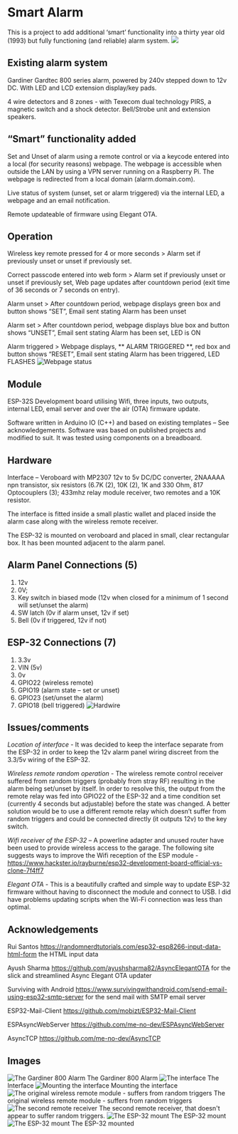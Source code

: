 # Smart Alarm
This is a project to add additional ‘smart’ functionality into a thirty year old (1993) but fully functioning (and reliable) alarm system.
![](https://github.com/blaniosh/alarm/blob/main/intro.jpg)
## Existing alarm system
Gardiner Gardtec 800 series alarm, powered by 240v stepped down to 12v DC. With LED and LCD extension display/key pads.

4 wire detectors and 8 zones - with Texecom dual technology PIRS, a magnetic switch and a shock detector. Bell/Strobe unit and extension speakers.
## “Smart” functionality added
Set and Unset of alarm using a remote control or via a keycode entered into a local (for security reasons) webpage. The webpage is accessible when outside the LAN by using a VPN server running on a Raspberry Pi. The webpage is redirected from a local domain (alarm.domain.com).

Live status of system (unset, set or alarm triggered) via the internal LED, a webpage and an email notification.

Remote updateable of firmware using Elegant OTA.
## Operation
Wireless key remote pressed for 4 or more seconds > Alarm set if previously unset or unset if previously set.

Correct passcode entered into web form > Alarm set if previously unset or unset if previously set, Web page updates after countdown period (exit time of 36 seconds or 7 seconds on entry).

Alarm unset > After countdown period, webpage displays green box and button shows “SET”, Email sent stating Alarm has been unset

Alarm set > After countdown period, webpage displays blue box and button shows “UNSET”, Email sent stating Alarm has been set, LED is ON

Alarm triggered > Webpage displays, ** ALARM TRIGGERED **, red box and button shows “RESET”, Email sent stating Alarm has been triggered, LED FLASHES
![Webpage status](https://github.com/blaniosh/alarm/blob/main/status.jpg)

## Module
ESP-32S Development board utilising Wifi, three inputs, two outputs, internal LED, email server and over the air (OTA) firmware update. 

Software written in Arduino IO (C++) and based on existing templates – See acknowledgements. Software was based on published projects and modified to suit.  It was tested using components on a breadboard.
## Hardware 
Interface – Veroboard with MP2307 12v to 5v DC/DC converter, 2NAAAAA npn transistor, six resistors (6.7K (2), 10K (2), 1K and 330 Ohm, 817 Optocouplers (3); 433mhz relay module receiver, two remotes and a 10K resistor.

The interface is fitted inside a small plastic wallet and placed inside the alarm case along with the wireless remote receiver. 

The ESP-32 is mounted on veroboard and placed in small, clear rectangular box. It has been mounted adjacent to the alarm panel. 
## Alarm Panel Connections (5)
1) 12v 
2) 0V; 
3) Key switch in biased mode (12v when closed for a minimum of 1 second will set/unset the alarm) 
4) SW latch (0v if alarm unset, 12v if set) 
5) Bell (0v if triggered, 12v if not)
## ESP-32 Connections (7)
1) 3.3v 
2) VIN (5v) 
3) 0v 
4) GPIO22 (wireless remote) 
5) GPIO19 (alarm state – set or unset) 
6) GPIO23 (set/unset the alarm) 
7) GPIO18 (bell triggered)
![Hardwire](https://github.com/blaniosh/alarm/blob/main/alarm%20breadboard.jpg?raw=true)

## Issues/comments
_Location of interface_ - It was decided to keep the interface separate from the ESP-32 in order to keep the 12v alarm panel wiring discreet from the 3.3/5v wiring of the ESP-32.

_Wireless remote random operation_ - The wireless remote control receiver suffered from random triggers (probably from stray RF) resulting in the alarm being set/unset by itself. In order to resolve this, the output from the remote relay was fed into GPIO22 of the ESP-32 and a time condition set (currently 4 seconds but adjustable) before the state was changed. A better solution would be to use a different remote relay which doesn’t suffer from random triggers and could be connected directly (it outputs 12v) to the key switch.

_Wifi receiver of the ESP-32_ – A powerline adapter and unused router have been used to provide wireless access to the garage. The following site suggests ways to improve the Wifi reception of the ESP module - https://www.hackster.io/rayburne/esp32-development-board-official-vs-clone-7f4ff7

_Elegant OTA_  - This is a beautifully crafted and simple way to update ESP-32 firmware without having to disconnect the module and connect to USB. I did have problems updating scripts when the Wi-Fi connection was less than optimal.
## Acknowledgements
Rui Santos https://randomnerdtutorials.com/esp32-esp8266-input-data-html-form the HTML input data

Ayush Sharma  https://github.com/ayushsharma82/AsyncElegantOTA for the slick and streamlined Async Elegant OTA updater

Surviving with Android https://www.survivingwithandroid.com/send-email-using-esp32-smtp-server  for the send mail with SMTP email server

ESP32-Mail-Client https://github.com/mobizt/ESP32-Mail-Client 

ESPAsyncWebServer https://github.com/me-no-dev/ESPAsyncWebServer 

AsyncTCP https://github.com/me-no-dev/AsyncTCP    
## Images   
![The Gardiner 800 Alarm](https://github.com/blaniosh/alarm/blob/main/IMG_20200922_122825.jpg)
The Gardiner 800 Alarm
![The interface](https://github.com/blaniosh/alarm/blob/main/IMG_20201004_110607.jpg)
The Interface
![Mounting the interface](https://github.com/blaniosh/alarm/blob/main/IMG_20201004_150928.jpg)
Mounting the interface
![The original wireless remote module - suffers from random triggers](https://github.com/blaniosh/alarm/blob/main/IMG_20201004_151739.jpg)
The original wireless remote module - suffers from random triggers
![The second remote receiver](https://github.com/blaniosh/alarm/blob/main/IMG_20201013_110852.jpg)
The second remote receiver, that doesn't appear to suffer random triggers.
![The ESP-32 mount](https://github.com/blaniosh/alarm/blob/main/IMG_20201022_154156.jpg)
The ESP-32 mount
![The ESP-32 mount](https://github.com/blaniosh/alarm/blob/main/IMG_20201022_112512.jpg)
The ESP-32 mounted
